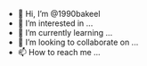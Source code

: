 - 👋 Hi, I’m @1990bakeel
- 👀 I’m interested in ...
- 🌱 I’m currently learning ...
- 💞️ I’m looking to collaborate on ...
- 📫 How to reach me ...

<!---
1990bakeel/1990bakeel is a ✨ special ✨ repository because its `README.md` (this file) appears on your GitHub profile.
You can click the Preview link to take a look at your changes.
--->
